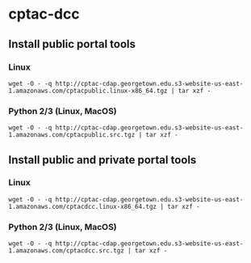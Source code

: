 # cptac-dcc

## Install public portal tools

### Linux
`wget -O - -q http://cptac-cdap.georgetown.edu.s3-website-us-east-1.amazonaws.com/cptacpublic.linux-x86_64.tgz | tar xzf -`
### Python 2/3 (Linux, MacOS)
`wget -O - -q http://cptac-cdap.georgetown.edu.s3-website-us-east-1.amazonaws.com/cptacpublic.src.tgz | tar xzf -`

## Install public and private portal tools

### Linux
`wget -O - -q http://cptac-cdap.georgetown.edu.s3-website-us-east-1.amazonaws.com/cptacdcc.linux-x86_64.tgz | tar xzf -`
### Python 2/3 (Linux, MacOS)
`wget -O - -q http://cptac-cdap.georgetown.edu.s3-website-us-east-1.amazonaws.com/cptacdcc.src.tgz | tar xzf -`
